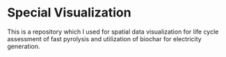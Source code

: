 # Special Visualization
This is a repository which I used for spatial data visualization for life cycle assessment of fast pyrolysis and utilization of biochar for electricity generation.
